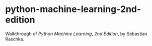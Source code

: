 # python-machine-learning-2nd-edition

Walkthrough of _Python Machine Learning, 2nd Edition_, by Sebastian Raschka.
